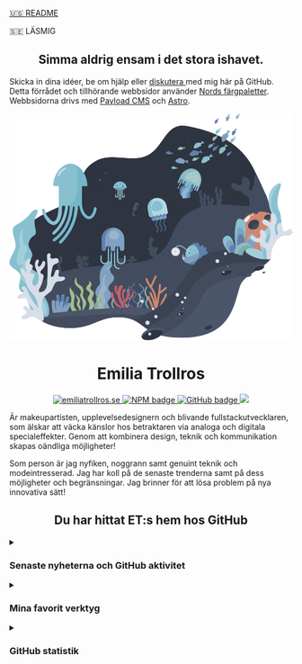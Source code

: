 [:us: README](https://github.com/3m1l1a/3m1l1a/blob/main/README-en.md)

:sweden: LÄSMIG

<h2 align="center">Simma aldrig ensam i det stora ishavet.</h2>
<p>Skicka in dina idéer, be om hjälp eller <a href="https://github.com/3m1l1a/3m1l1a/discussions" alt="förrådets diskussioner">diskutera </a> med mig här på GitHub. Detta förrådet och tillhörande webbsidor använder <a href="https://github.com/arcticicestudio/nord" alt=" Nords färgpaletter">Nords färgpaletter</a>. Webbsidorna drivs med <a href="https://github.com/payloadcms">Payload CMS</a> och <a href="https://github.com/withastro">Astro</a>.</p>

<div align="center" width="33%">

![header](assets/images/3m1l1a-repository-header.svg)
</div>

<!--
Komponenten som representerar gemenskapsdelen på Nord temats landningssida.
Den hanterar tillståndet för den återgivna "Arctic Ocean Fractal" SVG-animationskomponenten som utlöses genom en vägpunkt med bottenförskjutning.

@arcticicestudio [Arctic Ice Studio](https://github.com/arcticicestudio)
@svengreb [Sven Greb](https://github.com/svengreb)

https://github.com/arcticicestudio/nord-docs/blob/main/src/components/organisms/page/landing/SectionCommunity/SectionCommunity.jsx
-->

<h1 align="center">Emilia Trollros</h1>

<p align="center">
<!--
https://img.shields.io/static/v1?label=<LABEL>&message=<MESSAGE>&color=<COLOR>
-->
<p align="center">
  <a href="https://emiliatrollros.se">
  <img src="https://img.shields.io/badge/-emiliatrollros.se-%23000?&color=9cf&style=for-the-badge" alt="emiliatrollros.se"/>
  </a>
  <a href="https://www.npmjs.com/~3m1l1a">
    <img src="https://img.shields.io/static/v1?label=NPM&message=3m1l1a&color=red&style=for-the-badge" alt="NPM badge" />
  </a>
  <a href="https://github.com/3m1l1a?tab=followers">
    <img src="https://img.shields.io/github/followers/3m1l1a?label=följare&logo=GitHub&style=for-the-badge&color=orange" alt="GitHub badge" />
  </a>
  <a href="https://github.com/3m1l1a/3m1l1a/blob/main/LICENSE.md">
    <img src="https://img.shields.io/badge/License-MIT-9cf.svg?label=License&style=for-the-badge" />
  </a>
  </p>

<p>Är makeupartisten, upplevelsedesignern och blivande
fullstackutvecklaren, som älskar att väcka känslor hos betraktaren via analoga och digitala specialeffekter. Genom att kombinera design, teknik och kommunikation skapas oändliga möjligheter!
</p>

<p>Som person är jag nyfiken, noggrann samt genuint teknik och modeintresserad. Jag har koll på de senaste trenderna samt på dess möjligheter och begränsningar. Jag brinner för att lösa problem på nya innovativa sätt!
</p>

<h2 align="center">Du har hittat ET:s hem hos GitHub</h2>

<details>
  <summary>

  ### Senaste nyheterna och GitHub aktivitet
  <!--
    Implementera i18n i all statistik och översätt till svenska.
  -->
  </summary>

  Vänligen ha tålamod, kodningen av detta avsnitt pågår fortfarande.

<!-- https://github.com/JasonEtco/rss-to-readme -->
<!--START_SECTION:posts-->

<!--END_SECTION:posts-->

<!-- https://github.com/jamesgeorge007/github-activity-readme -->
<!--START_SECTION:activity-->

<!--END_SECTION:activity-->
</details>

<details>
  <summary>

  ### Mina favorit verktyg
  </summary>
  
  <!--
  Märkena är från: https://shields.io
  Listan är inspirerad av: https://github.com/DenverCoder1/custom-icon-badges
  -->

#### Programmerings- och uppmärkningsspråk
  
  <!--
  Exempel:
  Länka ett märke till resultatet av en sökning efter mina GitHub förråd som innehåller specificerat språk:
  `https://github.com/search?q=user%3A3m1l1a+language%3ATypeScript`
  -->

<a href="https://www.gnu.org/software/bash"><img alt="Bash" src="https://img.shields.io/badge/Bash-121011.svg?logo=gnu-bash&logoColor=white"></a>
  <a href="https://en.wikibooks.org/wiki/C_Programming"><img alt="C" src="https://img.shields.io/badge/C-c-blue&logoColor=white"></a>
  <a href="https://developer.mozilla.org/en-US/docs/Web/HTML"><img alt="HTML" src="https://img.shields.io/badge/HTML-E34F26.svg?logo=html5&logoColor=white"></a>
  <a href="https://developer.mozilla.org/en-US/docs/Web/CSS"><img alt="CSS" src="https://img.shields.io/badge/CSS-1572B6.svg?logo=css3&logoColor=white"></a>
  <a href="https://developer.mozilla.org/en-US/docs/Web/SVG"><img alt="SVG+XML" src="https://img.shields.io/badge/SVG%2BXML-e0982c.svg?logo=svg&logoColor=white"></a>
  <a href="https://www.markdownguide.org"><img alt="Markdown" src="https://img.shields.io/badge/Markdown-000000.svg?logo=markdown&logoColor=white"></a>
  <a href="https://docutils.sourceforge.io/rst.html"><img alt="Restructured Text" src="https://img.shields.io/badge/Restructured Text-3a4148.svg?logo=readthedocs&logoColor=white"></a>
  <a href="https://www.typescriptlang.org/"><img alt="TypeScript" src="https://img.shields.io/badge/TypeScript-007ACC.svg?logo=typescript&logoColor=white"></a>
  <a href="https://developer.mozilla.org/en-US/docs/Web/JavaScript"><img alt="JavaScript" src="https://img.shields.io/badge/JavaScript-F7DF1E.svg?logo=javascript&logoColor=black"></a>
  <a href="https://nodejs.org"><img alt="Node.js" src="https://img.shields.io/badge/Node.js-43853D.svg?logo=node.js&logoColor=white"></a>
  <a href="https://www.php.net"><img alt="PHP" src="https://img.shields.io/badge/PHP-777BB4.svg?logo=php&logoColor=white"></a>
  <a href="https://en.wikibooks.org/wiki/Structured_Query_Language"><img alt="SQL" src="https://img.shields.io/badge/SQL-sql-blue?logo=database&logoColor=white"></a>
  <a href="https://www.python.org"><img alt="Python" src="https://img.shields.io/badge/Python-14354C.svg?logo=python&logoColor=white"></a>

  #### Ramverk och bibliotek
  
 <a href="https://reactjs.org"><img alt="React" src="https://img.shields.io/badge/React-20232a.svg?logo=react&logoColor=%2361DAFB"></a>
  <a href="https://expressjs.com"><img alt="Express.js" src="https://img.shields.io/badge/Express.js-404d59.svg?logo=express&logoColor=white"></a>
  <a href="https://www.electronjs.org"><img alt="Electron" src="https://img.shields.io/badge/Electron-20232e.svg?logo=electron&logoColor=white"></a>
  <a href="https://github.com/features/actions"><img alt="GitHub Actions" src="https://img.shields.io/badge/GitHub%20Actions-2671E5.svg?logo=github%20actions&logoColor=white"></a>
  <a href="https://wordpress.org"><img alt="Wordpress" src="https://img.shields.io/badge/Wordpress-21759B?logo=wordpress&logoColor=white"></a>

  #### Databaser och molnvärdar
  
  <a href="https://www.mongodb.com"><img alt="MongoDB" src ="https://img.shields.io/badge/MongoDB-4ea94b.svg?logo=mongodb&logoColor=white"></a>
  <a href="https://pages.github.com"><img alt="GitHub Pages" src="https://img.shields.io/badge/GitHub%20Pages-327FC7.svg?logo=github&logoColor=white"></a>
   <a href="https://www.mysql.com"><img alt="MySQL" src="https://img.shields.io/badge/MySQL-00f.svg?logo=mysql&logoColor=white"></a>
  <a href="https://www.postgresql.org"><img alt="PostgreSQL" src ="https://img.shields.io/badge/PostgreSQL-316192.svg?logo=postgresql&logoColor=white"></a>
  <a href="https://www.sqlite.org/index.html"><img alt="SQLite" src ="https://img.shields.io/badge/SQLite-07405e.svg?logo=sqlite&logoColor=white"></a>

  #### Mjukvara
  <a href="https://git-scm.com"><img alt="Git" src="https://img.shields.io/badge/Git-F05033.svg?logo=git&logoColor=white"></a>
  <a href="https://vscodium.com"><img alt="VSCodium" src="https://img.shields.io/badge/Vscodium-0078d7.svg?logo=vscodium&logoColor=white"></a>
</details>

<details>
  <summary>
  
  ### GitHub statistik
  </summary>

  > *Mest använda språken* är bara ett mått på de språk som min offentliga kod består av och återspeglar inte min erfarenhet eller kompetensnivå.

  <!-- https://github.com/anuraghazra/github-readme-stats -->  
  <img width="48%" src="https://github-readme-stats.vercel.app/api/top-langs/?username=3m1l1a&langs_count=8&layout=compact&theme=nord&locale=en" />

  <img width="48%" src="https://github-readme-stats.vercel.app/api?username=3m1l1a&theme=nord&show_icons=true&locale=en" />
  <!-- https://github.com/denvercoder1/github-readme-streak-stats -->
  <img width="48%" src="https://github-readme-streak-stats.herokuapp.com/?user=3m1l1a&theme=nord&show_icons=true&locale=sv&date_format=j%20M%5B%20Y%5D" />
  <!-- https://github.com/ashutosh00710/github-readme-activity-graph -->
  <img width="97%" src="https://activity-graph.herokuapp.com/graph?username=3m1l1a&custom_title=Emilia Trollros GitHub aktivitetsgraf&theme=nord&locale=sv" />
</details>